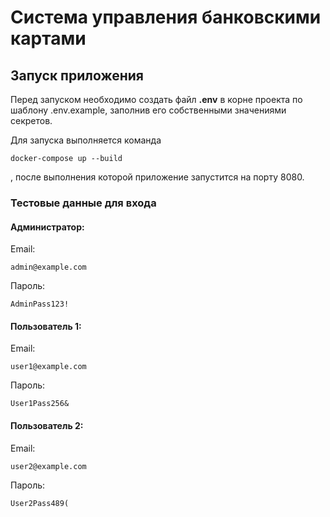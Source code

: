 # Система управления банковскими картами

## Запуск приложения
Перед запуском необходимо создать файл **.env** в корне проекта по шаблону .env.example, заполнив его собственными значениями секретов.

Для запуска выполняется команда
```
docker-compose up --build
```
, после выполнения которой приложение запустится на порту 8080.

### Тестовые данные для входа
#### Администратор:
Email:
```
admin@example.com
```
Пароль:
```
AdminPass123!
```
#### Пользователь 1:

Email:
```
user1@example.com
```
Пароль:
```
User1Pass256&
```

#### Пользователь 2:

Email:
```
user2@example.com
```
Пароль:
```
User2Pass489(
```
